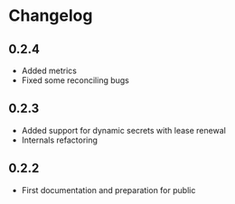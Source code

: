 # Changelog

## 0.2.4
* Added metrics
* Fixed some reconciling bugs

## 0.2.3
* Added support for dynamic secrets with lease renewal
* Internals refactoring

## 0.2.2
* First documentation and preparation for public